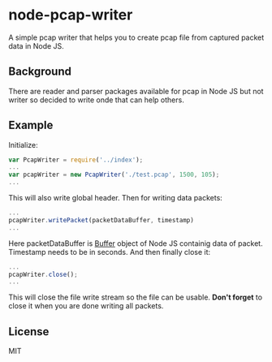 # node-pcap-writer

A simple pcap writer that helps you to create pcap file from captured packet data in Node JS.

Background
----------
There are reader and parser packages available for pcap in Node JS but not writer so decided to write onde that can help others.

Example
-------
Initialize:
```javascript
var PcapWriter = require('../index');
...
var pcapWriter = new PcapWriter('./test.pcap', 1500, 105);
...
```

This will also write global header. Then for writing data packets:

```javascript
...
pcapWriter.writePacket(packetDataBuffer, timestamp)
...
```

Here packetDataBuffer is [Buffer](https://nodejs.org/api/buffer.html) object of Node JS containig data of packet. 
Timestamp needs to be in seconds.
And then finally close it:

```javascript
...
pcapWriter.close();
...
```

This will close the file write stream so the file can be usable. **Don't forget** to close it when you are done writing all packets.

License
-------
MIT